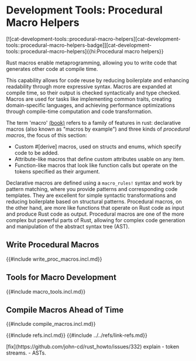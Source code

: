 # Development Tools: Procedural Macro Helpers

[![cat-development-tools::procedural-macro-helpers][cat-development-tools::procedural-macro-helpers-badge]][cat-development-tools::procedural-macro-helpers]{{hi:Procedural macro helpers}}

Rust macros enable metaprogramming, allowing you to write code that generates other code at compile time.

This capability allows for code reuse by reducing boilerplate and enhancing readability through more expressive syntax. Macros are expanded at compile time, so their output is checked syntactically and type checked. Macros are used for tasks like implementing common traits, creating domain-specific languages, and achieving performance optimizations through compile-time computation and code transformation.

The term 'macro' [(book)][book-macro] refers to a family of features in rust: declarative macros (also known as "macros by example")
 and three kinds of _procedural macros_, the focus of this section:

- Custom #[derive] macros, used on structs and enums, which specify code to be added.
- Attribute-like macros that define custom attributes usable on any item.
- Function-like macros that look like function calls but operate on the tokens specified as their argument.

Declarative macros are defined using a `macro_rules!` syntax and work by pattern matching, where you provide patterns and corresponding code templates. They are excellent for simple syntactic transformations and reducing boilerplate based on structural patterns. Procedural macros, on the other hand, are more like functions that operate on Rust code as input and produce Rust code as output. Procedural macros are one of the more complex but powerful parts of Rust, allowing for complex code generation and manipulation of the abstract syntax tree (AST).

## Write Procedural Macros

{{#include write_proc_macros.incl.md}}

## Tools for Macro Development

{{#include macro_tools.incl.md}}

## Compile Macros Ahead of Time

{{#include compile_macros.incl.md}}

[book-macro]: https://doc.rust-lang.org/book/ch19-06-macros.html
{{#include refs.incl.md}}
{{#include ../../refs/link-refs.md}}

<div class="hidden">
[fix](https://github.com/john-cd/rust_howto/issues/332)
explain
- token streams.
- ASTs.
</div>

